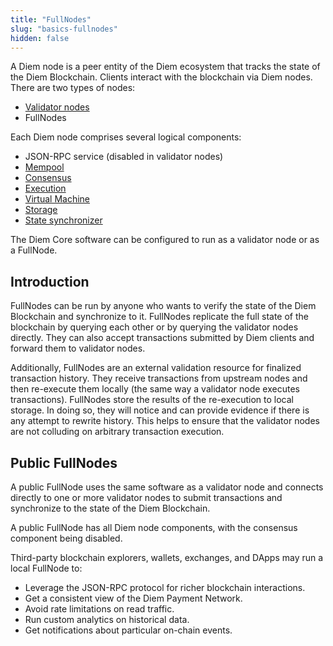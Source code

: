 ```yaml
---
title: "FullNodes"
slug: "basics-fullnodes"
hidden: false
---
```

A Diem node is a peer entity of the Diem ecosystem that tracks the <Glossary>state</Glossary> of the Diem Blockchain. Clients interact with the blockchain via Diem nodes. There are two types of nodes:
* [Validator nodes](basics-validator-nodes.md)
* FullNodes

Each Diem node comprises several logical components:
* <Glossary>JSON-RPC service</Glossary> (disabled in validator nodes)
* [Mempool](basics-validator-nodes.md#mempool)
* [Consensus](basics-validator-nodes.md#consensus)
* [Execution](basics-validator-nodes.md#execution)
* [Virtual Machine](basics-validator-nodes.md#virtual-machine)
* [Storage](basics-validator-nodes.md#storage)
* [State synchronizer](basics-validator-nodes.md#state-synchronizer)

The <Glossary>Diem Core</Glossary> software can be configured to run as a validator node or as a FullNode.

## Introduction

FullNodes can be run by anyone who wants to verify the state of the Diem Blockchain and synchronize to it. FullNodes replicate the full state of the blockchain by querying each other or by querying the validator nodes directly.  They can also accept transactions submitted by Diem clients and forward them to validator nodes.

Additionally, FullNodes are an external validation resource for finalized transaction history. They receive transactions from upstream nodes and then re-execute them locally (the same way a validator node executes transactions). FullNodes store the results of the re-execution to local storage. In doing so, they will notice and can provide evidence if there is any attempt to rewrite history. This helps to ensure that the validator nodes are not colluding on arbitrary transaction execution.

## Public FullNodes
A public FullNode uses the same software as a validator node and connects directly to one or more validator nodes to submit transactions and synchronize to the <Glossary>state</Glossary> of the Diem Blockchain.

A public FullNode has all Diem node components, with the consensus component being disabled.

Third-party blockchain explorers, wallets, exchanges, and DApps may run a local FullNode to:
* Leverage the JSON-RPC protocol for richer blockchain interactions.
* Get a consistent view of the Diem Payment Network.
* Avoid rate limitations on read traffic.
* Run custom analytics on historical data.
* Get notifications about particular on-chain events.
